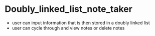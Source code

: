 # Doubly_linked_list_note_taker
- user can input information that is then stored in a doubly linked list
- user can cycle through and view notes or delete notes
